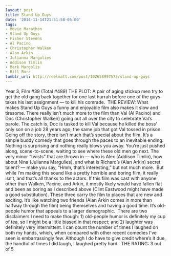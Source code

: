 ```yaml
---
layout: post
title: Stand Up Guys
date: '2014-11-14T21:51:58-05:00'
tags:
- Movie Marathon
- Stand Up Guys
- Fisher Stevens
- Al Pacino
- Christopher Walken
- Alan Arkin
- Julianna Margulies
- Addison Timlin
- Mark Margolis
- Bill Burr
tumblr_url: http://reelmatt.com/post/102658997573/stand-up-guys
---
```



Year 3, Film #39 (Total #489)
THE PLOT: A pair of aging stickup men try to get the old gang back together for one last hurrah before one of the guys takes his last assignment — to kill his comrade. 
THE REVIEW: What makes Stand Up Guys a funny and enjoyable film also makes it slow and tiresome. There really isn’t much more to the film than Val (Al Pacino) and Doc (Christopher Walken) going out all over the city to celebrate Val’s parole. The catch is, Doc is tasked to kill Val because he killed the boss’ only son on a job 28 years ago; the same job that got Val tossed in prison. 
Going off the story, there isn’t much that’s special about the film. It’s a simple buddy comedy that goes through the paces to an inevitable ending. Nothing is surprising and nothing really blows you away. You’re just pushed along, scene-to-scene, waiting to see where these old men go next. The very minor “twists” that are thrown in — who is Alex (Addison Timlin), how about Nina (Julianna Margulies), and what is Richard’s (Alan Arkin) secret talent? — make you say, “Hmm, that’s interesting,” but not much more. 
But while I’m making this sound like a pretty horrible and boring film, it really isn’t, and that’s all thanks to the actors. If this film was cast with anyone other than Walken, Pacino, and Arkin, it mostly likely would have fallen flat and been as boring as I described above (Clint Eastwood might have made a good substitution). These three carry the film to places that are new and exciting. It’s like watching two friends (Alan Arkin comes in more than halfway through the film) being themselves and having a good time. It’s old-people humor that appeals to a larger demographic. 
There are two disclaimers I need to make though: 1) old-people humor is definitely my cup of tea, so I might be a little biased in that respect; and 2) laughter was definitely very intermittent. I can count the number of times I laughed on both my hands, which, when compared with other recent comedies I’ve seen is embarrassingly few. Although I do have to give credit where’s it due, the handful of times I did laugh, I laughed pretty hard. 
THE RATING: 3 out of 5
